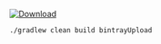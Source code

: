 [![Download](https://api.bintray.com/packages/7c00h/maven/baidumap-sdk/images/download.svg)](https://bintray.com/7c00h/maven/baidumap-sdk/_latestVersion)

```
./gradlew clean build bintrayUpload
```